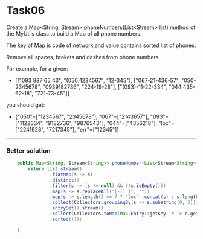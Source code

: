 # Task06

Create a Map<String, Stream<String>> phoneNumbers(List<Stream<String>> list) method of the MyUtils class to build a Map of all phone numbers.


The key of Map is code of network and value contains sorted list of phones.

Remove all spaces, brakets and dashes from phone numbers.


For example, for a given:

* [["093 987 65 43", "(050)1234567", "12-345"], ["067-21-436-57", "050-2345678", "0939182736", "224-19-28"], ["(093)-11-22-334", "044 435-62-18", "721-73-45"]]

you should get:

* {"050"=["1234567", "2345678"], "067"=["2143657"], "093"=["1122334", "9182736", "9876543"], "044"=["4356218"], "loc"=["2241928", "7217345"], "err"=["12345"]}

---

### Better solution

```java
    public Map<String, Stream<String>> phoneNumber(List<Stream<String>> list) {
        return list.stream()
                .flatMap(s -> s)
                .distinct()
                .filter(s -> (s != null) && (!s.isEmpty()))
                .map(s -> s.replaceAll("[-() ]", ""))
                .map(s -> s.length() == 7 ? "loc" .concat(s) : s.length() < 7 ? "err" .concat(s) : s)
                .collect(Collectors.groupingBy(s -> s.substring(0, 3)))
                .entrySet().stream()
                .collect(Collectors.toMap(Map.Entry::getKey, e -> e.getValue().stream().map(s -> s.substring(3))
                .sorted()));

    }
```
